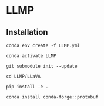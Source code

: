 # LLMP

## Installation

`conda env create -f LLMP.yml`

`conda activate LLMP`

`git submodule init --update`


`cd LLMP/LLaVA`

`pip install -e .`

`conda install conda-forge::protobuf`


